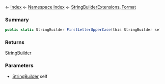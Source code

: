← [Index](Api-Index) ← [Namespace Index](Namespace-Index) ← [StringBuilderExtensions_Format](System.Text.StringBuilderExtensions_Format)

### Summary

```csharp
public static StringBuilder FirstLetterUpperCase(this StringBuilder self)
```

### Returns

[StringBuilder](https://docs.microsoft.com/en-us/dotnet/api/System.Text.StringBuilder?view=netframework-4.6)

### Parameters

* [StringBuilder](https://docs.microsoft.com/en-us/dotnet/api/System.Text.StringBuilder?view=netframework-4.6) self
